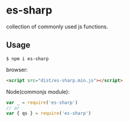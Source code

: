 # es-sharp

collection of commonly used js functions.

## Usage

```shell
$ npm i es-sharp
```

browser:

```html
<script src="dist/es-sharp.min.js"></script>
```

Node(commonjs module):

```js
var _ = require('es-sharp')
// or
var { qs } = require('es-sharp')
```
